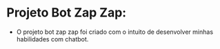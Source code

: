 # Projeto Bot Zap Zap:

- O projeto bot zap zap foi criado com o intuito de desenvolver minhas habilidades com chatbot.
